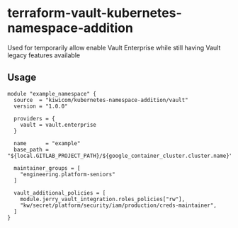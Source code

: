 # terraform-vault-kubernetes-namespace-addition

Used for temporarily allow enable Vault Enterprise while still having Vault legacy features available

## Usage

```hcl-terraform
module "example_namespace" {
  source  = "kiwicom/kubernetes-namespace-addition/vault"
  version = "1.0.0"

  providers = {
    vault = vault.enterprise
  }

  name      = "example"
  base_path = "${local.GITLAB_PROJECT_PATH}/${google_container_cluster.cluster.name}"

  maintainer_groups = [
    "engineering.platform-seniors"
  ]

  vault_additional_policies = [
    module.jerry_vault_integration.roles_policies["rw"],
    "kw/secret/platform/security/iam/production/creds-maintainer",
  ]
}
```

